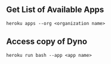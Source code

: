 ## Get List of Available Apps ##
```
heroku apps --org <organization name>
```

## Access copy of Dyno ##
```
heroku run bash --app <app name>
```
